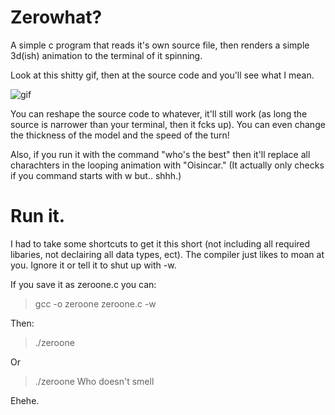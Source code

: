 # Zerowhat?
A simple c program that reads it's own source file, then renders a simple 3d(ish) animation to the terminal of it spinning. 

Look at this shitty gif, then at the source code and you'll see what I mean.

![gif](http://i.giphy.com/xT77XLd01vQzaYzmuY.gif)

You can reshape the source code to whatever, it'll still work (as long the source is narrower than your terminal, then it fcks up). You can even change the thickness of the model and the speed of the turn! 

Also, if you run it with the command "who's the best" then it'll replace all charachters in the looping animation with "Oisincar." (It actually only checks if you command starts with w but.. shhh.)

# Run it.
I had to take some shortcuts to get it this short (not including all required libaries, not declairing all data types, ect). The compiler just likes to moan at you. Ignore it or tell it to shut up with -w.

If you save it as zeroone.c you can:
> gcc -o zeroone zeroone.c -w

Then:

> ./zeroone

Or

> ./zeroone Who doesn't smell

Ehehe.
